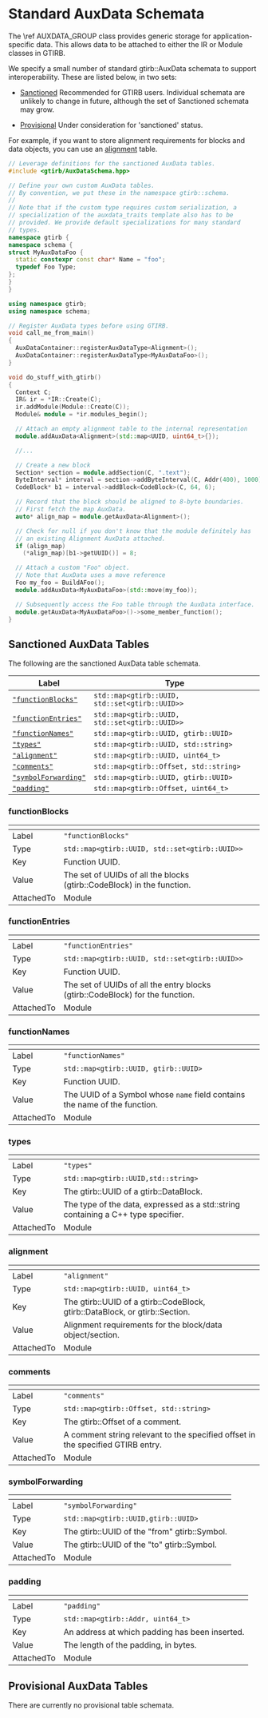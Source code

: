 Standard AuxData Schemata
=========================

The \ref AUXDATA_GROUP class provides generic storage for
application-specific data. This allows data to be attached to either
the IR or Module classes in GTIRB.

We specify a small number of standard gtirb::AuxData schemata to
support interoperability. These are listed below, in two sets:

- [Sanctioned](#sanctioned-auxdata-tables) Recommended for GTIRB
  users. Individual schemata are unlikely to change in future,
  although the set of Sanctioned schemata may grow.

- [Provisional](#provisional-auxdata-tables) Under consideration for
  'sanctioned' status.

For example, if you want to store alignment requirements for blocks
and data objects, you can use an [alignment](#alignment) table.

```c++
// Leverage definitions for the sanctioned AuxData tables.
#include <gtirb/AuxDataSchema.hpp>

// Define your own custom AuxData tables.
// By convention, we put these in the namespace gtirb::schema.
//
// Note that if the custom type requires custom serialization, a
// specialization of the auxdata_traits template also has to be
// provided. We provide default specializations for many standard
// types.
namespace gtirb {
namespace schema {
struct MyAuxDataFoo {
  static constexpr const char* Name = "foo";
  typedef Foo Type;
};
}
}

using namespace gtirb;
using namespace schema;

// Register AuxData types before using GTIRB.
void call_me_from_main()
{
  AuxDataContainer::registerAuxDataType<Alignment>();
  AuxDataContainer::registerAuxDataType<MyAuxDataFoo>();
}

void do_stuff_with_gtirb()
{
  Context C;
  IR& ir = *IR::Create(C);
  ir.addModule(Module::Create(C));
  Module& module = *ir.modules_begin();

  // Attach an empty alignment table to the internal representation
  module.addAuxData<Alignment>(std::map<UUID, uint64_t>{});

  //...

  // Create a new block
  Section* section = module.addSection(C, ".text");
  ByteInterval* interval = section->addByteInterval(C, Addr(400), 1000);
  CodeBlock* b1 = interval->addBlock<CodeBlock>(C, 64, 6);

  // Record that the block should be aligned to 8-byte boundaries.
  // First fetch the map AuxData.
  auto* align_map = module.getAuxData<Alignment>();

  // Check for null if you don't know that the module definitely has
  // an existing Alignment AuxData attached.
  if (align_map)
    (*align_map)[b1->getUUID()] = 8;

  // Attach a custom "Foo" object.
  // Note that AuxData uses a move reference
  Foo my_foo = BuildAFoo();
  module.addAuxData<MyAuxDataFoo>(std::move(my_foo));

  // Subsequently access the Foo table through the AuxData interface.
  module.getAuxData<MyAuxDataFoo>()->some_member_function();
}
```


## Sanctioned AuxData Tables

The following are the sanctioned AuxData table schemata.


| Label                                     | Type                                               |
|-------------------------------------------|----------------------------------------------------|
| [`"functionBlocks"`](#functionblocks)     | ```std::map<gtirb::UUID, std::set<gtirb::UUID>>``` |
| [`"functionEntries"`](#functionentries)   | ```std::map<gtirb::UUID, std::set<gtirb::UUID>>``` |
| [`"functionNames"`](#functionnames)       | ```std::map<gtirb::UUID, gtirb::UUID>```           |
| [`"types"`](#types)                       | ```std::map<gtirb::UUID, std::string>```           |
| [`"alignment"`](#alignment)               | ```std::map<gtirb::UUID, uint64_t>```              |
| [`"comments"`](#comments)                 | ```std::map<gtirb::Offset, std::string>```         |
| [`"symbolForwarding"`](#symbolforwarding) | ```std::map<gtirb::UUID, gtirb::UUID>```           |
| [`"padding"`](#padding)                   | ```std::map<gtirb::Offset, uint64_t>```              |


### functionBlocks

| <!-- --> | <!-- -->                                           |
|----------|----------------------------------------------------|
| Label    | ```"functionBlocks"```                             |
| Type     | ```std::map<gtirb::UUID, std::set<gtirb::UUID>>``` |
| Key      | Function UUID.                                     |
| Value    | The set of UUIDs of all the blocks (gtirb::CodeBlock) in the function. |
| AttachedTo | Module |


### functionEntries

| <!-- --> | <!-- -->                                           |
|----------|----------------------------------------------------|
| Label    | ```"functionEntries"```                            |
| Type     | ```std::map<gtirb::UUID, std::set<gtirb::UUID>>``` |
| Key      | Function UUID.                                     |
| Value    | The set of UUIDs of all the entry blocks (gtirb::CodeBlock) for the function. |
| AttachedTo | Module |


### functionNames

| <!-- --> | <!-- -->                                                            |
|----------|---------------------------------------------------------------------|
| Label    | ```"functionNames"```                                               |
| Type     | ```std::map<gtirb::UUID, gtirb::UUID>```                            |
| Key      | Function UUID.                                                      |
| Value    | The UUID of a Symbol whose `name` field contains the name of the function. |
| AttachedTo | Module |


### types

| <!-- --> | <!-- -->                                |
|----------|-----------------------------------------|
| Label    | ```"types"```                           |
| Type     | ```std::map<gtirb::UUID,std::string>``` |
| Key      | The gtirb::UUID of a gtirb::DataBlock. |
| Value    | The type of the data, expressed as a std::string containing a C++ type specifier. |
| AttachedTo | Module |


### alignment

| <!-- --> | <!-- -->                                                  |
|----------|-----------------------------------------------------------|
| Label    | ```"alignment"```                                         |
| Type     | ```std::map<gtirb::UUID, uint64_t>```                     |
| Key      | The gtirb::UUID of a gtirb::CodeBlock, gtirb::DataBlock, or gtirb::Section. |
| Value    | Alignment requirements for the block/data object/section. |
| AttachedTo | Module |

### comments

| <!-- --> | <!-- -->                                   |
|----------|--------------------------------------------|
| Label    | ```"comments"```                           |
| Type     | ```std::map<gtirb::Offset, std::string>``` |
| Key      | The gtirb::Offset of a comment.            |
| Value    | A comment string relevant to the specified offset in the specified GTIRB entry. |
| AttachedTo | Module |


### symbolForwarding

| <!-- --> | <!-- -->                                     |
|----------|----------------------------------------------|
| Label    | ```"symbolForwarding"```                     |
| Type     | ```std::map<gtirb::UUID,gtirb::UUID>```      |
| Key      | The gtirb::UUID of the "from" gtirb::Symbol. |
| Value    | The gtirb::UUID of the "to" gtirb::Symbol.   |
| AttachedTo | Module |


### padding

| <!-- --> | <!-- -->                                       |
|----------|------------------------------------------------|
| Label    | ```"padding"```                                |
| Type     | ```std::map<gtirb::Addr, uint64_t>```          |
| Key      | An address at which padding has been inserted. |
| Value    | The length of the padding, in bytes.           |
| AttachedTo | Module |


## Provisional AuxData Tables

There are currently no provisional table schemata.
